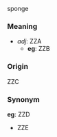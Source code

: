 sponge
### Meaning
+ _adj_: ZZA
    + __eg__: ZZB

### Origin

ZZC

### Synonym

__eg__: ZZD

+ ZZE


